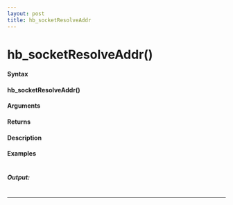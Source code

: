 ```yaml
---
layout: post
title: hb_socketResolveAddr
---
```


# hb_socketResolveAddr()


#### Syntax

#### hb_socketResolveAddr()

#### Arguments

#### Returns

#### Description

#### Examples

```

```

##### Output:

```

```

---